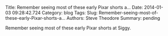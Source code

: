 Title: Remember seeing most of these early Pixar shorts a...
Date: 2014-01-03 09:28:42.724
Category: blog
Tags: 
Slug: Remember-seeing-most-of-these-early-Pixar-shorts-a...
Authors: Steve Theodore
Summary: pending

Remember seeing most of these early Pixar shorts at Siggy.


